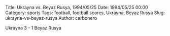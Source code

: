 Title: Ukrayna vs. Beyaz Rusya, 1994/05/25
Date: 1994/05/25 00:00
Category: sports
Tags: football, football scores, Ukrayna, Beyaz Rusya
Slug: ukrayna-vs-beyaz-rusya
Author: carbonero


Ukrayna 3 - 1 Beyaz Rusya
